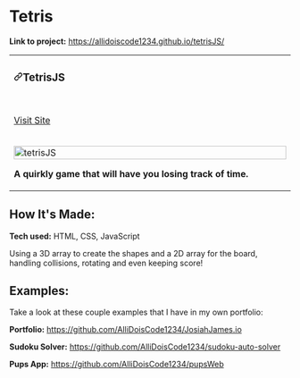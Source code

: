 # Tetris

**Link to project:** https://allidoiscode1234.github.io/tetrisJS/

<article>
      <div>
  <div>
<table>
  <tbody><tr>
    <td width="33%" valign="top">
      <h3><a id="user-content-travelaraorg" class="anchor" aria-hidden="true" href="#travelaraorg"><svg class="octicon octicon-link" viewBox="0 0 16 16" version="1.1" width="16" height="16" aria-hidden="true"><path fill-rule="evenodd" d="M7.775 3.275a.75.75 0 001.06 1.06l1.25-1.25a2 2 0 112.83 2.83l-2.5 2.5a2 2 0 01-2.83 0 .75.75 0 00-1.06 1.06 3.5 3.5 0 004.95 0l2.5-2.5a3.5 3.5 0 00-4.95-4.95l-1.25 1.25zm-4.69 9.64a2 2 0 010-2.83l2.5-2.5a2 2 0 012.83 0 .75.75 0 001.06-1.06 3.5 3.5 0 00-4.95 0l-2.5 2.5a3.5 3.5 0 004.95 4.95l1.25-1.25a.75.75 0 00-1.06-1.06l-1.25 1.25a2 2 0 01-2.83 0z"></path></svg></a>TetrisJS</h3>
        <br>
        <p><a href="https://allidoiscode1234.github.io/tetrisJS/" rel="nofollow">Visit Site</a></p>
        <br>
        <a href="https://allidoiscode1234.github.io/tetrisJS/" rel="nofollow">
            <img src="https://media.giphy.com/media/YZNgXZflvmMVp3O5UD/giphy.gif" width="100%" alt="tetrisJS" data-canonical-src="https://media.giphy.com/media/YZNgXZflvmMVp3O5UD/giphy.gif" style="max-width:100%;">
        </a>
        <p><strong>A quirkly game that will have you losing track of time.</p>
    </td>
    
  </tr>
</tbody></table>
</article>
      </div>
  </div>

## How It's Made:

**Tech used:** HTML, CSS, JavaScript

Using a 3D array to create the shapes and a 2D array for the board, handling collisions, rotating and even keeping score!

## Examples:

Take a look at these couple examples that I have in my own portfolio:

**Portfolio:** https://github.com/AlliDoisCode1234/JosiahJames.io

**Sudoku Solver:** https://github.com/AlliDoisCode1234/sudoku-auto-solver

**Pups App:** https://github.com/AlliDoisCode1234/pupsWeb
